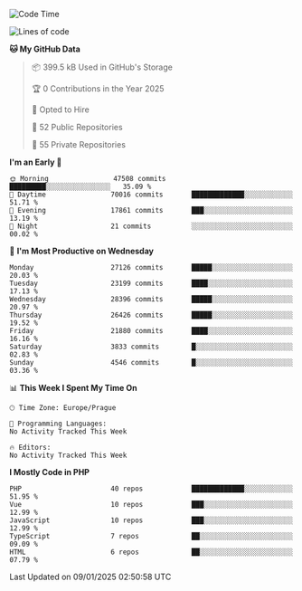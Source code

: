 <!--START_SECTION:waka-->
![Code Time](http://img.shields.io/badge/Code%20Time-1%2C584%20hrs%203%20mins-blue)

![Lines of code](https://img.shields.io/badge/From%20Hello%20World%20I%27ve%20Written-41.5%20million%20lines%20of%20code-blue)

**🐱 My GitHub Data** 

> 📦 399.5 kB Used in GitHub's Storage 
 > 
> 🏆 0 Contributions in the Year 2025
 > 
> 💼 Opted to Hire
 > 
> 📜 52 Public Repositories 
 > 
> 🔑 55 Private Repositories 
 > 
**I'm an Early 🐤** 

```text
🌞 Morning                47508 commits       █████████░░░░░░░░░░░░░░░░   35.09 % 
🌆 Daytime                70016 commits       █████████████░░░░░░░░░░░░   51.71 % 
🌃 Evening                17861 commits       ███░░░░░░░░░░░░░░░░░░░░░░   13.19 % 
🌙 Night                  21 commits          ░░░░░░░░░░░░░░░░░░░░░░░░░   00.02 % 
```
📅 **I'm Most Productive on Wednesday** 

```text
Monday                   27126 commits       █████░░░░░░░░░░░░░░░░░░░░   20.03 % 
Tuesday                  23199 commits       ████░░░░░░░░░░░░░░░░░░░░░   17.13 % 
Wednesday                28396 commits       █████░░░░░░░░░░░░░░░░░░░░   20.97 % 
Thursday                 26426 commits       █████░░░░░░░░░░░░░░░░░░░░   19.52 % 
Friday                   21880 commits       ████░░░░░░░░░░░░░░░░░░░░░   16.16 % 
Saturday                 3833 commits        █░░░░░░░░░░░░░░░░░░░░░░░░   02.83 % 
Sunday                   4546 commits        █░░░░░░░░░░░░░░░░░░░░░░░░   03.36 % 
```


📊 **This Week I Spent My Time On** 

```text
🕑︎ Time Zone: Europe/Prague

💬 Programming Languages: 
No Activity Tracked This Week

🔥 Editors: 
No Activity Tracked This Week
```

**I Mostly Code in PHP** 

```text
PHP                      40 repos            █████████████░░░░░░░░░░░░   51.95 % 
Vue                      10 repos            ███░░░░░░░░░░░░░░░░░░░░░░   12.99 % 
JavaScript               10 repos            ███░░░░░░░░░░░░░░░░░░░░░░   12.99 % 
TypeScript               7 repos             ██░░░░░░░░░░░░░░░░░░░░░░░   09.09 % 
HTML                     6 repos             ██░░░░░░░░░░░░░░░░░░░░░░░   07.79 % 
```




 Last Updated on 09/01/2025 02:50:58 UTC
<!--END_SECTION:waka-->
<!--
**AlexKratky/AlexKratky** is a ✨ _special_ ✨ repository because its `README.md` (this file) appears on your GitHub profile.

Here are some ideas to get you started:

- 🔭 I’m currently working on ...
- 🌱 I’m currently learning ...
- 👯 I’m looking to collaborate on ...
- 🤔 I’m looking for help with ...
- 💬 Ask me about ...
- 📫 How to reach me: ...
- 😄 Pronouns: ...
- ⚡ Fun fact: ...
-->
